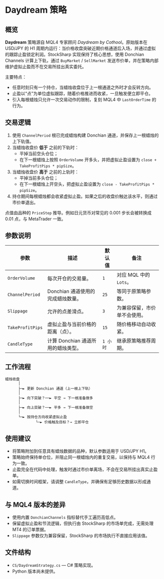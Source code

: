 # Daydream 策略

## 概览

**Daydream** 策略源自 MQL4 专家顾问 *Daydream by Cothool*。原始版本在 USD/JPY 的 H1 周期内运行：当价格收盘突破近期价格通道后入场，并通过虚拟的跟踪止盈锁定利润。StockSharp 实现保持了核心思想，使用 Donchian Channels 计算上下轨，通过 `BuyMarket` / `SellMarket` 发送市价单，并在策略内部维护虚拟止盈而不在交易所挂出真实委托。

主要特点：

- 任意时刻只有一个持仓，当蜡烛收盘位于上一根通道之外时才会反转方向。
- 止盈以“点”为单位虚拟跟踪，随着价格推进而收紧，一旦触发便立即平仓。
- 引入每根蜡烛只允许一次交易动作的限制，复刻 MQL4 中 `LastOrderTime` 的行为。

## 交易逻辑

1. 使用 `ChannelPeriod` 根已完成蜡烛构建 Donchian 通道，并保存上一根蜡烛的上下轨值。
2. 当蜡烛收盘价 **低于** 之前的下轨时：
   - 平掉当前空头仓位；
   - 在下一根蜡烛上按照 `OrderVolume` 开多头，并把虚拟止盈设置为 `close + TakeProfitPips * pipSize`。
3. 当蜡烛收盘价 **高于** 之前的上轨时：
   - 平掉当前多头仓位；
   - 在下一根蜡烛上开空头，把虚拟止盈设置为 `close - TakeProfitPips * pipSize`。
4. 持仓期间每根蜡烛都会收紧虚拟止盈。如果之后的收盘价触达该水平，则通过市价单退出。

点值由品种的 `PriceStep` 推导。例如日元货币对常见的 0.001 步长会被转换成 0.01 点，与 MetaTrader 一致。

## 参数说明

| 参数 | 描述 | 默认值 | 备注 |
|------|------|--------|------|
| `OrderVolume` | 每次开仓的交易量。 | `1` | 对应 MQL 中的 `Lots`。 |
| `ChannelPeriod` | Donchian 通道使用的完成蜡烛数量。 | `25` | 等同于原策略参数。 |
| `Slippage` | 允许的点差滑点。 | `3` | 为兼容保留，市价单不会使用。 |
| `TakeProfitPips` | 虚拟止盈与当前价格的距离（点）。 | `15` | 随价格移动自动收紧。 |
| `CandleType` | 计算 Donchian 通道所用的蜡烛类型。 | `1 小时` | 继承原策略推荐周期。 |

## 工作流程

```
蜡烛收盘
      │
      ├─► 更新 Donchian 通道（上一根上下轨）
      │
      ├─► 向下突破？──► 平空 → 下一根准备做多
      │
      ├─► 向上突破？──► 平多 → 下一根准备做空
      │
      └─► 按持仓方向收紧虚拟止盈
              └─► 价格触及目标？→ 立即平仓
```

## 使用建议

- 将策略附加到任意具有蜡烛数据的品种，默认参数适用于 USD/JPY H1。
- 策略始终保持单仓位，并阻止同一根蜡烛内的重复交易，以保持与 MQL4 行为一致。
- 止盈完全在代码中处理，触发时通过市价单离场，不会在交易所挂出真实止盈单。
- 如需切换时间框架，请调整 `CandleType`，并确保有足够历史数据以形成通道。

## 与 MQL4 版本的差异

- 使用内置 `DonchianChannels` 指标替代手工遍历高低点。
- 保留虚拟止盈和节流逻辑，但执行由 StockSharp 的市场单完成，无需处理 MT4 的订单票据。
- `Slippage` 参数仅为兼容保留，StockSharp 的市场执行不直接应用该值。

## 文件结构

- `CS/DaydreamStrategy.cs` — C# 策略实现。
- Python 版本尚未提供。
